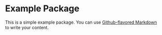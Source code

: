 # Example Package

This is a simple example package. You can use
[Github-flavored Markdown](https://guides.github.com/features/mastering-markdown/)
to write your content.

